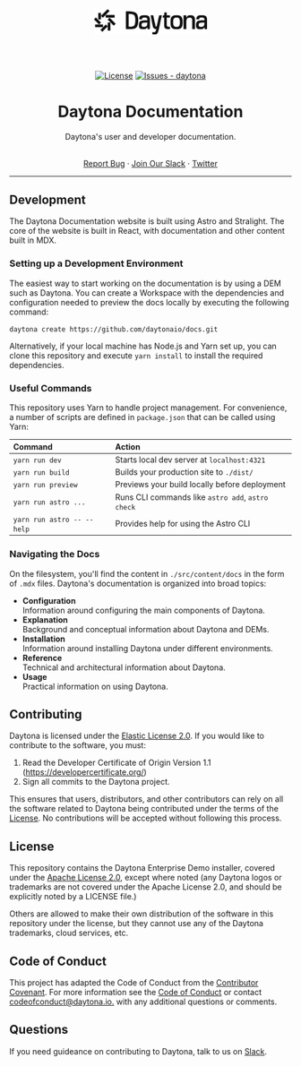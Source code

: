<div align="center">
	<picture>
		<source media="(prefers-color-scheme: dark)" srcset="https://github.com/daytonaio/daytona/raw/main/assets/images/Daytona-logotype-white.png">
		<img alt="Daytona logo" src="https://github.com/daytonaio/daytona/raw/main/assets/images/Daytona-logotype-black.png" width="40%">
	</picture>
</div>

<br><br>

<div align="center">

[![License](https://img.shields.io/badge/License-Apache--2.0-blue)](#license)
[![Issues - daytona](https://img.shields.io/github/issues/daytonaio/docs)](https://github.com/daytonaio/docs/issues)

</div>

<h1 align="center">Daytona Documentation</h1>
<div align="center">
Daytona's user and developer documentation.
</div>
</br>

<p align="center">
    <a href="https://github.com/daytonaio/docs/issues/new?assignees=&labels=bug">Report Bug</a>
    ·
  <a href="https://join.slack.com/t/daytonacommunity/shared_invite/zt-273yohksh-Q5YSB5V7tnQzX2RoTARr7Q">Join Our Slack</a>
    ·
    <a href="https://twitter.com/daytonaio">Twitter</a>
  </p>

<hr/>

## Development
The Daytona Documentation website is built using Astro and Stralight.
The core of the website is built in React, with documentation and other content built in MDX.

### Setting up a Development Environment
The easiest way to start working on the documentation is by using a DEM such as Daytona.
You can create a Workspace with the dependencies and configuration needed to preview the docs locally by executing the following command:

```shell
daytona create https://github.com/daytonaio/docs.git
```

Alternatively, if your local machine has Node.js and Yarn set up, you can clone this repository and execute `yarn install` to install the required dependencies.

### Useful Commands
This repository uses Yarn to handle project management.
For convenience, a number of scripts are defined in `package.json` that can be called using Yarn:

| Command                    | Action                                           |
| :------------------------- | :----------------------------------------------- |
| `yarn run dev`             | Starts local dev server at `localhost:4321`      |
| `yarn run build`           | Builds your production site to `./dist/`         |
| `yarn run preview`         | Previews your build locally before deployment    |
| `yarn run astro ...`       | Runs CLI commands like `astro add`, `astro check`|
| `yarn run astro -- --help` | Provides help for using the Astro CLI            |

### Navigating the Docs
On the filesystem, you'll find the content in `./src/content/docs` in the form of `.mdx` files.
Daytona's documentation is organized into broad topics:

*   __Configuration__   
    Information around configuring the main components of Daytona.
*   __Explanation__  
    Background and conceptual information about Daytona and DEMs.
*   __Installation__  
    Information around installing Daytona under different environments.
*   __Reference__  
    Technical and architectural information about Daytona.
*   __Usage__  
    Practical information on using Daytona.

## Contributing
Daytona is licensed under the [Elastic License 2.0](LICENSE). If you would like to contribute to the software, you must:

1. Read the Developer Certificate of Origin Version 1.1 (https://developercertificate.org/)
2. Sign all commits to the Daytona project.

This ensures that users, distributors, and other contributors can rely on all the software related to Daytona being contributed under the terms of the [License](LICENSE). No contributions will be accepted without following this process.

## License
This repository contains the Daytona Enterprise Demo installer, covered under the [Apache License 2.0](LICENSE), except where noted (any Daytona logos or trademarks are not covered under the Apache License 2.0, and should be explicitly noted by a LICENSE file.)

Others are allowed to make their own distribution of the software in this repository under the license, but they cannot use any of the Daytona trademarks, cloud services, etc.

## Code of Conduct
This project has adapted the Code of Conduct from the [Contributor Covenant](https://www.contributor-covenant.org/). For more information see the [Code of Conduct](CODE_OF_CONDUCT.md) or contact [codeofconduct@daytona.io.](mailto:codeofconduct@daytona.io) with any additional questions or comments.

## Questions
If you need guideance on contributing to Daytona, talk to us on
[Slack](https://join.slack.com/t/daytonacommunity/shared_invite/zt-273yohksh-Q5YSB5V7tnQzX2RoTARr7Q).